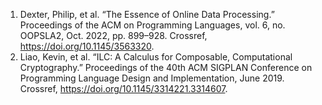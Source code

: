 1. Dexter, Philip, et al. “The Essence of Online Data Processing.” Proceedings of the ACM on Programming Languages, vol. 6, no. OOPSLA2, Oct. 2022, pp. 899–928. Crossref, <a href='https://doi.org/10.1145/3563320' target='_blank'>https://doi.org/10.1145/3563320</a>.
2. Liao, Kevin, et al. “ILC: A Calculus for Composable, Computational Cryptography.” Proceedings of the 40th ACM SIGPLAN Conference on Programming Language Design and Implementation, June 2019. Crossref, <a href='https://doi.org/10.1145/3314221.3314607' target='_blank'>https://doi.org/10.1145/3314221.3314607</a>.